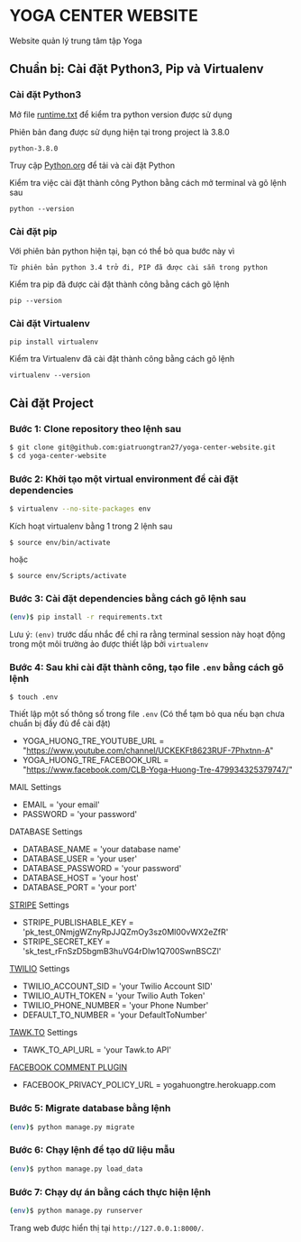# YOGA CENTER WEBSITE
Website quản lý trung tâm tập Yoga

## Chuẩn bị: Cài đặt Python3, Pip và Virtualenv

### Cài đặt Python3
Mở file [runtime.txt](runtime.txt) để kiểm tra python version được sử dụng

Phiên bản đang được sử dụng hiện tại trong project là 3.8.0

```
python-3.8.0
```

Truy cập [Python.org](https://www.python.org/downloads/) để tải và cài đặt Python

Kiểm tra việc cài đặt thành công Python bằng cách mở terminal và gõ lệnh sau

```
python --version
```
### Cài đặt pip
Với phiên bản python hiện tại, bạn có thể bỏ qua bước này vì
```
Từ phiên bản python 3.4 trở đi, PIP đã được cài sẵn trong python
```
Kiểm tra pip đã được cài đặt thành công bằng cách gõ lệnh
```
pip --version
```
### Cài đặt Virtualenv
```
pip install virtualenv
```
Kiểm tra Virtualenv đã cài đặt thành công bằng cách gõ lệnh
```
virtualenv --version
```

## Cài đặt Project

### Bước 1: Clone repository theo lệnh sau

```sh
$ git clone git@github.com:giatruongtran27/yoga-center-website.git
$ cd yoga-center-website
```

### Bước 2: Khởi tạo một virtual environment để cài đặt dependencies

```sh
$ virtualenv --no-site-packages env
```
Kích hoạt virtualenv bằng 1 trong 2 lệnh sau
```
$ source env/bin/activate
```
hoặc
```
$ source env/Scripts/activate
```

### Bước 3: Cài đặt dependencies bằng cách gõ lệnh sau

```sh
(env)$ pip install -r requirements.txt
```
Lưu ý: `(env)` trước dấu nhắc để chỉ ra rằng terminal session này hoạt động trong một môi trường ảo được thiết lập bởi `virtualenv`

### Bước 4: Sau khi cài đặt thành công, tạo file `.env` bằng cách gõ lệnh
```
$ touch .env
```
Thiết lập một số thông số trong file `.env` (Có thể tạm bỏ qua nếu bạn chưa chuẩn bị đầy đủ để cài đặt)

- YOGA_HUONG_TRE_YOUTUBE_URL = "https://www.youtube.com/channel/UCKEKFt8623RUF-7Phxtnn-A"
- YOGA_HUONG_TRE_FACEBOOK_URL = "https://www.facebook.com/CLB-Yoga-Huong-Tre-479934325379747/"

MAIL Settings
- EMAIL = 'your email'
- PASSWORD = 'your password'

DATABASE Settings
- DATABASE_NAME = 'your database name'
- DATABASE_USER = 'your user'
- DATABASE_PASSWORD = 'your password'
- DATABASE_HOST = 'your host'
- DATABASE_PORT = 'your port'

[STRIPE](https://testdriven.io/blog/django-stripe-tutorial/) Settings
- STRIPE_PUBLISHABLE_KEY = 'pk_test_0NmjgWZnyRpJJQZmOy3sz0Ml00vWX2eZfR'
- STRIPE_SECRET_KEY = 'sk_test_rFnSzD5bgmB3huVG4rDlw1Q700SwnBSCZl'

[TWILIO](https://www.twilio.com/) Settings
- TWILIO_ACCOUNT_SID = 'your Twilio Account SID'
- TWILIO_AUTH_TOKEN = 'your Twilio Auth Token'
- TWILIO_PHONE_NUMBER = 'your Phone Number'
- DEFAULT_TO_NUMBER = 'your DefaultToNumber'

[TAWK.TO](https://www.tawk.to/) Settings
- TAWK_TO_API_URL = 'your Tawk.to API'

[FACEBOOK COMMENT PLUGIN](https://developers.facebook.com/docs/plugins/comments/)
- FACEBOOK_PRIVACY_POLICY_URL = yogahuongtre.herokuapp.com

### Bước 5: Migrate database bằng lệnh
```sh
(env)$ python manage.py migrate
```
### Bước 6: Chạy lệnh để tạo dữ liệu mẫu
```sh
(env)$ python manage.py load_data
```
### Bước 7: Chạy dự án bằng cách thực hiện lệnh
```sh
(env)$ python manage.py runserver
```
Trang web được hiển thị tại `http://127.0.0.1:8000/`.
```
